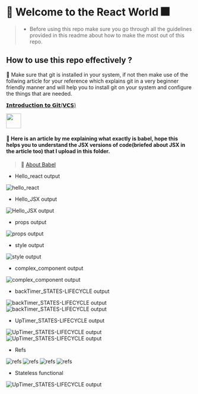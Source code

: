 # 🎇 Welcome to the React World 🎆

> - Before using this repo make sure you go through all the guidelines provided in this readme about how to make the most out of this repo.

## How to use this repo effectively ?
🔰 Make sure that git is installed in your system, if not then make use of the follwing article for your reference which explains git in a very beginner friendly manner and will help you to install git on your system and configure the things that are needed.

[𝗜𝗻𝘁𝗿𝗼𝗱𝘂𝗰𝘁𝗶𝗼𝗻 𝘁𝗼 𝗚𝗶𝘁(𝗩𝗖𝗦)](https://sohoxic.hashnode.dev/introduction-to-git-version-control-system)
<p align = "justify">
 <a href = "https://www.linkedin.com/in/sarthakskumar/"><img src = "./img/hashnode-readme.png" height = 40 width = 40/></a>
 <p/>



#### 🚀  Here is an article by me explaining what exactly is babel, hope this helps you to understand the JSX versions of code(briefed about JSX in the article too) that I upload in this folder.
> 🌠 [About Babel](https://sohoxic.hashnode.dev/what-is-babel-and-how-can-you-use-it)

- Hello_react output

![hello_react](./images/hello_react.png)

- Hello_JSX output

![Hello_JSX output](./images/hello_jsx.png)

- props output

![props output](./images/props.png)

- style output

![style output](./images/style.png)

- complex_component output

![complex_component output](./images/complex_components.png)


- backTimer_STATES-LIFECYCLE output

![backTimer_STATES-LIFECYCLE output](./images/backTimer_STATES-LIFECYCLE-initialState.png )
![backTimer_STATES-LIFECYCLE output](./images/backTimer_STATES-LIFECYCLE-0seconds )

- UpTimer_STATES-LIFECYCLE output

![UpTimer_STATES-LIFECYCLE output](./images/UpTimer_STATES-LIFECYCLE_initial.png)
![UpTimer_STATES-LIFECYCLE output](./images/UpTimer_STATES-LIFECYCLE_after-t-time.png)

- Refs

![refs](./images/refs_initial.png)
![refs](./images/refColorChng1.png)
![refs](./images/refColorChng2.png)
![refs](./images/refColorChng3.png)

- Stateless functional

![UpTimer_STATES-LIFECYCLE output](./images/stateless_functional.png)
